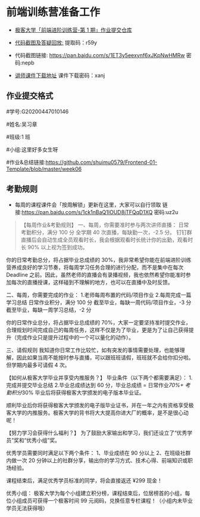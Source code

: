# 前端训练营准备工作

- [极客大学「前端进阶训练营-第 1 期」作业提交仓库](https://github.com/GeekUniversity/Frontend-01-Template)

- [代码截图及答疑回放:](https://pan.baidu.com/s/1Zk1rzj3rBQF0vBp9jbGFcA) 提取码：r59y

- 代码截图链接: https://pan.baidu.com/s/1ET3y5eexynf6xJKpNwHMRw 密码:nepb

- [讲师课件下载地址](https://pan.baidu.com/s/1JFtYmCg2aGRcMAnCnqZRbw) 课件下载密码：xanj

## 作业提交格式

#学号:G20200447010146

#姓名:吴习章

#班级:1 班

#小组:这里好多女生呀

#作业&总结链接:https://github.com/shuimu0579/Frontend-01-Template/blob/master/week06

## 考勤规则

- 每周的课程课件会「按周解锁」更新在这里，大家可以自行领取 链接:https://pan.baidu.com/s/1ck1nBaQ1IOUD8jTFQqD1XQ 密码:uz2u

> 【每周作业&考勤规则】
> 一、每周，你需要准时参与两次讲师直播：
> 日常考勤积分，满分 100 分
> 全学期 40 次直播，每缺勤一次，-2.5 分。
> 钉钉群直播后会自动生成全员观看时长，我会根据观看时长统计你的出勤，观看时长 90% 以上视为签到成功。

你的日常考勤总分，将占据毕业总成绩的 30%，我非常希望你能在前端进阶训练营养成良好的学习节奏，将每周学习任务合理的进行分配，而不是集中在每次 Deadline 之前。因此，虽然老师的直播会有录播视频，我也依然希望你能准时参加每次的直播授课，这样碰到不理解的地方，也可以在直播中及时反馈。

二、每周，你需要完成的作业： 1.老师每周布置的代码/项目作业 2.每周完成一篇学习总结
日常作业积分，满分 100 分
截至毕业，每缺一周代码/项目作业，-3 分
截至毕业，每缺一周学习总结，-2 分

你的日常作业总分，将占据毕业总成绩的 70%，大家一定要坚持准时提交作业，合理规划时间完成自己的每周任务，这样不仅是为了毕业，更是为了让自己获得提升（完成作业只是提升过程中的一个可以量化的动作）。

三、请假规则
我知道你日常工作比较忙，如有突发的事情需要处理，也能够理解，因此如果当周不能按时参与直播，可以跟班班请假，班班就不会给你扣分啦。但学期内最多可请假 4 次。

【如何从极客大学毕业并享受内推服务？】
毕业条件（以下两个都需要满足）： 1.完成并提交毕业总结 2.毕业总成绩达到 60 分，毕业总成绩 = 日常作业*70%+ 考勤积分*30%
毕业后将获得极客大学颁发的电子版本毕业证。

顺利毕业后你将获得极客大学颁发的电子版毕业证书，并在一年之内有资格享受极客大学的内推服务。极客大学的背书将大大提高你进大厂的概率，是不是很心动呢！

【努力学习会获得什么福利？】
为了鼓励大家输出和学习，我们还设立了“优秀学员”奖和“优秀小组”奖。

优秀学员需要同时满足以下两个条件：
1、毕业成绩在 90 分以上
2、在班级社群内做一次 20 分钟以上的社群分享，输出你的学习方式、技术心得、前端知识或职场经验。

课程结束后，满足优秀学员标准的同学，将会直接返还 ¥299 现金！

优秀小组：
极客大学为每个小组建立积分榜，课程结束后，位居榜首的小组，每位小组成员可获得一个极客时间 99 元阅码，兑换任意专栏课程！（小组内未毕业学员无法获得哦）
